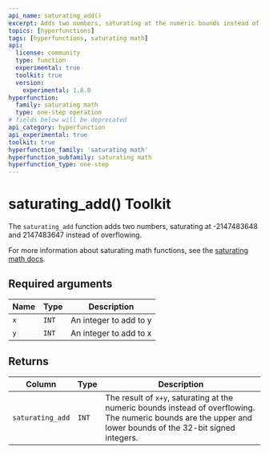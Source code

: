```yaml
---
api_name: saturating_add()
excerpt: Adds two numbers, saturating at the numeric bounds instead of overflowing
topics: [hyperfunctions]
tags: [hyperfunctions, saturating math]
api:
  license: community
  type: function
  experimental: true
  toolkit: true
  version:
    experimental: 1.8.0
hyperfunction:
  family: saturating math
  type: one-step operation
# fields below will be deprecated
api_category: hyperfunction
api_experimental: true
toolkit: true
hyperfunction_family: 'saturating math'
hyperfunction_subfamily: saturating math
hyperfunction_type: one-step
---
```


# saturating_add()  <tag type="toolkit">Toolkit</tag><tag type="experimental-toolkit" content="Experimental" />

The `saturating_add` function adds two numbers, saturating at -2147483648 and 2147483647 instead of overflowing.

For more information about saturating math functions, see the
[saturating math docs][saturating-math-docs].

## Required arguments

|Name|Type|Description|
|-|-|-|
|`x`|`INT`| An integer to add to y|
|`y`|`INT`| An integer to add to x |

## Returns

|Column|Type|Description|
|-|-|-|
|`saturating_add`|`INT`| The result of `x+y`, saturating at the numeric bounds instead of overflowing. The numeric bounds are the upper and lower bounds of the 32-bit signed integers.|

[saturating-math-docs]: /api/:currentVersion:/hyperfunctions/saturating_math/
